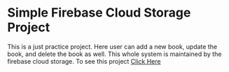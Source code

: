 # Simple Firebase Cloud Storage Project

This is a just practice project. Here user can add a new book, update the book, and delete the book as well. This whole system is maintained by the firebase cloud storage. To see this project [Click Here](https://sheltered-waters-81006.herokuapp.com/)

